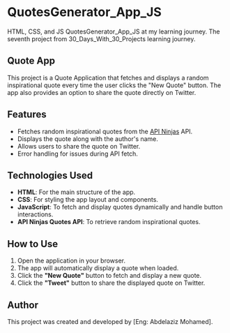 # QuotesGenerator_App_JS
HTML, CSS, and JS QuotesGenerator_App_JS at my learning journey. The seventh project from 30_Days_With_30_Projects learning journey.

## Quote App
This project is a Quote Application that fetches and displays a random inspirational quote every time the user clicks the "New Quote" button. 
The app also provides an option to share the quote directly on Twitter.

## Features
- Fetches random inspirational quotes from the [API Ninjas](https://api-ninjas.com/api/quotes) API.
- Displays the quote along with the author's name.
- Allows users to share the quote on Twitter.
- Error handling for issues during API fetch.

## Technologies Used
- **HTML**: For the main structure of the app.
- **CSS**: For styling the app layout and components.
- **JavaScript**: To fetch and display quotes dynamically and handle button interactions.
- **API Ninjas Quotes API**: To retrieve random inspirational quotes.

## How to Use
1. Open the application in your browser.
2. The app will automatically display a quote when loaded.
3. Click the **"New Quote"** button to fetch and display a new quote.
4. Click the **"Tweet"** button to share the displayed quote on Twitter.

## Author
This project was created and developed by [Eng: Abdelaziz Mohamed].

